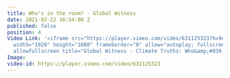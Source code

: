 ```yaml
---
title: Who's in the room? - Global Witness
date: 2021-02-22 16:54:00 Z
published: false
position: 4
Video Link: '<iframe src="https://player.vimeo.com/video/631125323?h=9e8646e13c&amp;badge=0&amp;autopause=0&amp;player_id=0&amp;app_id=58479"
  width="1920" height="1080" frameborder="0" allow="autoplay; fullscreen; picture-in-picture"
  allowfullscreen title="Global Witness - Climate Truths: Who&amp;#039;s in the room?"></iframe>'
Image: 
video-id: https://player.vimeo.com/video/631125323
---
```


